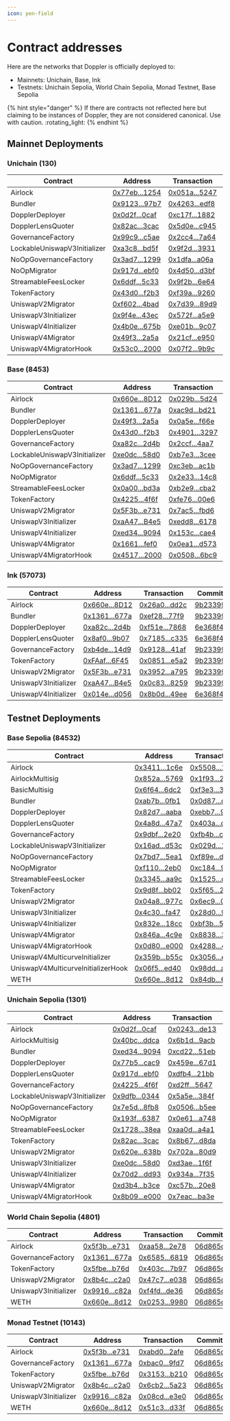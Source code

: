 ```yaml
---
icon: pen-field
---
```


# Contract addresses

Here are the networks that Doppler is officially deployed to:

* Mainnets: Unichain, Base, Ink
* Testnets: Unichain Sepolia, World Chain Sepolia, Monad Testnet, Base Sepolia

{% hint style="danger" %}
If there are contracts not reflected here but claiming to be instances of Doppler, they are not considered canonical. Use with caution. :rotating\_light:
{% endhint %}

## Mainnet Deployments

### Unichain (130)

<table><thead><tr><th width="247.65234375">Contract</th><th>Address</th><th>Transaction</th><th>Commit</th></tr></thead><tbody><tr><td>Airlock</td><td><a href="https://uniscan.xyz/address/0x77ebfbae15ad200758e9e2e61597c0b07d731254">0x77eb...1254</a></td><td><a href="https://uniscan.xyz/tx/0x051a65cf77f867b9abf628f846645bd8aa2abe1d9310756b8c7f122c61195247">0x051a...5247</a></td><td><a href="https://github.com/whetstoneresearch/doppler/commit/9b23399">9b23399</a></td></tr><tr><td>Bundler</td><td><a href="https://uniscan.xyz/address/0x91231cDdD8d6C86Df602070a3081478e074b97b7">0x9123...97b7</a></td><td><a href="https://uniscan.xyz/tx/0x42630067cac2de71a040a9d59ff5b40729fb6b6930c65b673d0bd05539e4edf8">0x4263...edf8</a></td><td><a href="https://github.com/whetstoneresearch/doppler/commit/b7093ef">b7093ef</a></td></tr><tr><td>DopplerDeployer</td><td><a href="https://uniscan.xyz/address/0x0d2f38d807bfad5c18e430516e10ab560d300caf">0x0d2f...0caf</a></td><td><a href="https://uniscan.xyz/tx/0xc17f3ca8a2e7b92cb9a43783ddd1f89d20a98354a68651a429f7ab26f12d1882">0xc17f...1882</a></td><td><a href="https://github.com/whetstoneresearch/doppler/commit/4ffc0e3">4ffc0e3</a></td></tr><tr><td>DopplerLensQuoter</td><td><a href="https://uniscan.xyz/address/0x82ac010c67f70bacf7655cd8948a4ad92a173cac">0x82ac...3cac</a></td><td><a href="https://uniscan.xyz/tx/0x5d0e6b791f676de0a5aeceb40179cdf5255155aded9972e9bfd84c2a3120c945">0x5d0e...c945</a></td><td><a href="https://github.com/whetstoneresearch/doppler/commit/6e368f4">6e368f4</a></td></tr><tr><td>GovernanceFactory</td><td><a href="https://uniscan.xyz/address/0x99c94b9df930e1e21a4e4a2c105dbff21bf5c5ae">0x99c9...c5ae</a></td><td><a href="https://uniscan.xyz/tx/0x2cc47fad4c2fba230cabc8cee41bec6c73d0403bcecac5e0c41320f8dd8d7a64">0x2cc4...7a64</a></td><td><a href="https://github.com/whetstoneresearch/doppler/commit/9b23399">9b23399</a></td></tr><tr><td>LockableUniswapV3Initializer</td><td><a href="https://uniscan.xyz/address/0xa3c847eab58eaa9cbc215c785c9cfbc19cdabd5f">0xa3c8...bd5f</a></td><td><a href="https://uniscan.xyz/tx/0x9f2d5045d02797f127268e69daaad2f50f2f3a2db83d096ab5928a27d1823931">0x9f2d...3931</a></td><td><a href="https://github.com/whetstoneresearch/doppler/commit/4d05727">4d05727</a></td></tr><tr><td>NoOpGovernanceFactory</td><td><a href="https://uniscan.xyz/address/0x3ad727ee0fbbb8ee0920933fdb96f23fd56f1299">0x3ad7...1299</a></td><td><a href="https://uniscan.xyz/tx/0x1dfa45e9731e5e10000d0415b677f7c084792ce81246f4ca1dc7a73c35ffa06a">0x1dfa...a06a</a></td><td><a href="https://github.com/whetstoneresearch/doppler/commit/4d05727">4d05727</a></td></tr><tr><td>NoOpMigrator</td><td><a href="https://uniscan.xyz/address/0x917da361072ce968acd810bbfc9b64079426ebf0">0x917d...ebf0</a></td><td><a href="https://uniscan.xyz/tx/0x4d50f779dd75b08f8d50e1e6b22cea88512c68fabb047fe8a619ad27b7ebd3bf">0x4d50...d3bf</a></td><td><a href="https://github.com/whetstoneresearch/doppler/commit/6a2dbfd">6a2dbfd</a></td></tr><tr><td>StreamableFeesLocker</td><td><a href="https://uniscan.xyz/address/0x6ddfed58d238ca3195e49d8ac3d4cea6386e5c33">0x6ddf...5c33</a></td><td><a href="https://uniscan.xyz/tx/0x9f2b9ead9bdd366b810c973a5264689e6ad4097f158abd87ab6ad8d43a8d6e64">0x9f2b...6e64</a></td><td><a href="https://github.com/whetstoneresearch/doppler/commit/06d665d">06d665d</a></td></tr><tr><td>TokenFactory</td><td><a href="https://uniscan.xyz/address/0x43d0d97ec9241a8f05a264f94b82a1d2e600f2b3">0x43d0...f2b3</a></td><td><a href="https://uniscan.xyz/tx/0xf39a6e47ad9219b616a289e583d115b0f279406d63647ed143d0a5369d169260">0xf39a...9260</a></td><td><a href="https://github.com/whetstoneresearch/doppler/commit/9b23399">9b23399</a></td></tr><tr><td>UniswapV2Migrator</td><td><a href="https://uniscan.xyz/address/0xf6023127f6e937091d5b605680056a6d27524bad">0xf602...4bad</a></td><td><a href="https://uniscan.xyz/tx/0x7d39b79f5988a5501f2c73e154c4d19e742dfcca87205d9bdfcaac31e80489d9">0x7d39...89d9</a></td><td><a href="https://github.com/whetstoneresearch/doppler/commit/9b23399">9b23399</a></td></tr><tr><td>UniswapV3Initializer</td><td><a href="https://uniscan.xyz/address/0x9f4e56be80f08ba1a2445645efa6d231e27b43ec">0x9f4e...43ec</a></td><td><a href="https://uniscan.xyz/tx/0x572f11ab695ed25ae6b39ea12a9396c950478d50f9e223c1f30938f0aa02a5e9">0x572f...a5e9</a></td><td><a href="https://github.com/whetstoneresearch/doppler/commit/9b23399">9b23399</a></td></tr><tr><td>UniswapV4Initializer</td><td><a href="https://uniscan.xyz/address/0x4b0ec16eb40318ca5a4346f20f04a2285c19675b">0x4b0e...675b</a></td><td><a href="https://uniscan.xyz/tx/0xe01b8bacfd5034e65f6645410bfa5282d2edff29edfa2b01faed9e4b83449c07">0xe01b...9c07</a></td><td><a href="https://github.com/whetstoneresearch/doppler/commit/4ffc0e3">4ffc0e3</a></td></tr><tr><td>UniswapV4Migrator</td><td><a href="https://uniscan.xyz/address/0x49f3fbb2dff7f3d03b622e3b2a6d3f2e6fdb2a5a">0x49f3...2a5a</a></td><td><a href="https://uniscan.xyz/tx/0x21cf6eef198a6c58234a428a3e48f0ab1019290058ecb738d556aa15f995e950">0x21cf...e950</a></td><td><a href="https://github.com/whetstoneresearch/doppler/commit/06d665d">06d665d</a></td></tr><tr><td>UniswapV4MigratorHook</td><td><a href="https://uniscan.xyz/address/0x53c050d3b09c80024138165520bd7c078d9e2000">0x53c0...2000</a></td><td><a href="https://uniscan.xyz/tx/0x07f282e3690512e69115ef3ad5e9300c1b893fea8edfebd737fe63be1dde9b9c">0x07f2...9b9c</a></td><td><a href="https://github.com/whetstoneresearch/doppler/commit/06d665d">06d665d</a></td></tr></tbody></table>

### Base (8453)

<table><thead><tr><th width="242.29296875">Contract</th><th>Address</th><th>Transaction</th><th>Commit</th></tr></thead><tbody><tr><td>Airlock</td><td><a href="https://basescan.org/address/0x660eAaEdEBc968f8f3694354FA8EC0b4c5Ba8D12">0x660e...8D12</a></td><td><a href="https://basescan.org/tx/0x029b03e1549bf6a8e115b9d961c62a75ba4869a912c0f13bdaa2da7d1f0a5d24">0x029b...5d24</a></td><td><a href="https://github.com/whetstoneresearch/doppler/commit/9b23399">9b23399</a></td></tr><tr><td>Bundler</td><td><a href="https://basescan.org/address/0x136191B46478cAB023cbC01a36160C4Aad81677a">0x1361...677a</a></td><td><a href="https://basescan.org/tx/0xac9d54a5beabc34315e5c0969d6e13809460b9e1fcaaef1946c6f4d0ce6abd21">0xac9d...bd21</a></td><td><a href="https://github.com/whetstoneresearch/doppler/commit/9b23399">9b23399</a></td></tr><tr><td>DopplerDeployer</td><td><a href="https://basescan.org/address/0x49f3fbb2dff7f3d03b622e3b2a6d3f2e6fdb2a5a">0x49f3...2a5a</a></td><td><a href="https://basescan.org/tx/0x0a5ea6c2b317ac332c16de0438ee2834967f52aa0d3e7b95cd6b624dd423f66e">0x0a5e...f66e</a></td><td><a href="https://github.com/whetstoneresearch/doppler/commit/4ffc0e3">4ffc0e3</a></td></tr><tr><td>DopplerLensQuoter</td><td><a href="https://basescan.org/address/0x43d0d97ec9241a8f05a264f94b82a1d2e600f2b3">0x43d0...f2b3</a></td><td><a href="https://basescan.org/tx/0x49017fe92ee9c62f3b812c949a812dcd3f44fc26fd75a5d955beae7c9baa3297">0x4901...3297</a></td><td><a href="https://github.com/whetstoneresearch/doppler/commit/6e368f4">6e368f4</a></td></tr><tr><td>GovernanceFactory</td><td><a href="https://basescan.org/address/0xa82c66b6ddeb92089015c3565e05b5c9750b2d4b">0xa82c...2d4b</a></td><td><a href="https://basescan.org/tx/0x2ccf65a48cf57faac39f96950367775d3e36f110b21f4421e6b5667333094aa7">0x2ccf...4aa7</a></td><td><a href="https://github.com/whetstoneresearch/doppler/commit/c7388da">c7388da</a></td></tr><tr><td>LockableUniswapV3Initializer</td><td><a href="https://basescan.org/address/0xe0dc4012ac9c868f09c6e4b20d66ed46d6f258d0">0xe0dc...58d0</a></td><td><a href="https://basescan.org/tx/0xb7e38496562c905cf6937a2678ac435f29d4078c53210a2cc8c633c2dbbf3cee">0xb7e3...3cee</a></td><td><a href="https://github.com/whetstoneresearch/doppler/commit/3d77e8f">3d77e8f</a></td></tr><tr><td>NoOpGovernanceFactory</td><td><a href="https://basescan.org/address/0x3ad727ee0fbbb8ee0920933fdb96f23fd56f1299">0x3ad7...1299</a></td><td><a href="https://basescan.org/tx/0xc3eb0fb9d5ab83a4b4373178cf8a2af75e6919317bfc74859236adfb3cdaac1b">0xc3eb...ac1b</a></td><td><a href="https://github.com/whetstoneresearch/doppler/commit/51f9aec">51f9aec</a></td></tr><tr><td>NoOpMigrator</td><td><a href="https://basescan.org/address/0x6ddfed58d238ca3195e49d8ac3d4cea6386e5c33">0x6ddf...5c33</a></td><td><a href="https://basescan.org/tx/0x2e33041fcf31503872054e93a9ed97265758916de747d561267c4f58fb9814c8">0x2e33...14c8</a></td><td><a href="https://github.com/whetstoneresearch/doppler/commit/6a2dbfd">6a2dbfd</a></td></tr><tr><td>StreamableFeesLocker</td><td><a href="https://basescan.org/address/0x0a00775d71a42cd33d62780003035e7f5b47bd3a">0x0a00...bd3a</a></td><td><a href="https://basescan.org/tx/0xb2e9602eb2971ec2a8e071ec8d8c558f659da8fa9341e368eb6550f36f13cba2">0xb2e9...cba2</a></td><td><a href="https://github.com/whetstoneresearch/doppler/commit/73335af">73335af</a></td></tr><tr><td>TokenFactory</td><td><a href="https://basescan.org/address/0x4225c632b62622bd7b0a3ec9745c0a866ff94f6f">0x4225...4f6f</a></td><td><a href="https://basescan.org/tx/0xfe76c956c0318008fbeff9aebe9a7440fffb9dc071db7802d435b4e22ca100e6">0xfe76...00e6</a></td><td><a href="https://github.com/whetstoneresearch/doppler/commit/df3705a">df3705a</a></td></tr><tr><td>UniswapV2Migrator</td><td><a href="https://basescan.org/address/0x5F3bA43D44375286296Cb85F1EA2EBfa25dde731">0x5F3b...e731</a></td><td><a href="https://basescan.org/tx/0x7ac54a46394134807ec1f687fe2f7ca21994fbd9eb8684189adf58b001dcfbd6">0x7ac5...fbd6</a></td><td><a href="https://github.com/whetstoneresearch/doppler/commit/9b23399">9b23399</a></td></tr><tr><td>UniswapV3Initializer</td><td><a href="https://basescan.org/address/0xaA47D2977d622DBdFD33eeF6a8276727c52EB4e5">0xaA47...B4e5</a></td><td><a href="https://basescan.org/tx/0xedd8814aa44488f429e5df618335cf0281001b4b545b9d2be292fd43bb876178">0xedd8...6178</a></td><td><a href="https://github.com/whetstoneresearch/doppler/commit/9b23399">9b23399</a></td></tr><tr><td>UniswapV4Initializer</td><td><a href="https://basescan.org/address/0xed344444633b965cd148f8ffce3765938a179094">0xed34...9094</a></td><td><a href="https://basescan.org/tx/0x153c5d581b83c3d2c2fe7a3a9325db7048d3376d33448a2b12aa5457f3abcae4">0x153c...cae4</a></td><td><a href="https://github.com/whetstoneresearch/doppler/commit/4ffc0e3">4ffc0e3</a></td></tr><tr><td>UniswapV4Migrator</td><td><a href="https://basescan.org/address/0x166109c4ee7fe69164631caa937daa5f5cebfef0">0x1661...fef0</a></td><td><a href="https://basescan.org/tx/0x0ea16f707797fc64b6e4f00a09e811a8ad48480cb80ac95dae78e7ddaa75d573">0x0ea1...d573</a></td><td><a href="https://github.com/whetstoneresearch/doppler/commit/e4aaf9b">e4aaf9b</a></td></tr><tr><td>UniswapV4MigratorHook</td><td><a href="https://basescan.org/address/0x45178a8d6d368d612b7552b217802b7f97262000">0x4517...2000</a></td><td><a href="https://basescan.org/tx/0x0508633783972b9974e8d4478f5325dc88916bf1f67dd74acf616d2d23176bc9">0x0508...6bc9</a></td><td><a href="https://github.com/whetstoneresearch/doppler/commit/e4aaf9b">e4aaf9b</a></td></tr></tbody></table>

### Ink (57073)

| Contract             | Address                                                                                             | Transaction                                                                                                            | Commit                                                                 |
| -------------------- | --------------------------------------------------------------------------------------------------- | ---------------------------------------------------------------------------------------------------------------------- | ---------------------------------------------------------------------- |
| Airlock              | [0x660e...8D12](https://explorer.inkonchain.com/address/0x660eAaEdEBc968f8f3694354FA8EC0b4c5Ba8D12) | [0x26a0...dd2c](https://explorer.inkonchain.com/tx/0x26a038aa94fa75421419e1e110e1bbd43b5689a73e19d3623a1456a4b1b3dd2c) | [9b23399](https://github.com/whetstoneresearch/doppler/commit/9b23399) |
| Bundler              | [0x1361...677a](https://explorer.inkonchain.com/address/0x136191B46478cAB023cbC01a36160C4Aad81677a) | [0xef28...77f9](https://explorer.inkonchain.com/tx/0xef28cc7f8be3b084afdaa7e94ef6d297f0ca7cd6d509a270a67c9b18e1dc77f9) | [9b23399](https://github.com/whetstoneresearch/doppler/commit/9b23399) |
| DopplerDeployer      | [0xa82c...2d4b](https://explorer.inkonchain.com/address/0xa82c66b6ddeb92089015c3565e05b5c9750b2d4b) | [0xf51e...7868](https://explorer.inkonchain.com/tx/0xf51ed00c54698d2f4d49d24ba7ba9b1fba5cb45e21f93fe7d0b30767458b7868) | [6e368f4](https://github.com/whetstoneresearch/doppler/commit/6e368f4) |
| DopplerLensQuoter    | [0x8af0...9b07](https://explorer.inkonchain.com/address/0x8af018e28c273826e6b2d5a99e81c8fb63729b07) | [0x7185...c335](https://explorer.inkonchain.com/tx/0x7185fbecfe0249f7b16c2c639ca85c364def8cbef128ce4122b52a771c55c335) | [6e368f4](https://github.com/whetstoneresearch/doppler/commit/6e368f4) |
| GovernanceFactory    | [0xb4de...14d9](https://explorer.inkonchain.com/address/0xb4deE32EB70A5E55f3D2d861F49Fb3D79f7a14d9) | [0x9128...41af](https://explorer.inkonchain.com/tx/0x9128ecd5e564c6972b4d7c3ca585460d91f95c9c57cb4dcc983a92e4f5b841af) | [9b23399](https://github.com/whetstoneresearch/doppler/commit/9b23399) |
| TokenFactory         | [0xFAaf...6F45](https://explorer.inkonchain.com/address/0xFAafdE6a5b658684cC5eb0C5c2c755B00A246F45) | [0x0851...e5a2](https://explorer.inkonchain.com/tx/0x085179c656cade1b5b69e1ad4e48bc9551e3839eeddbc7dbb71e204ee5eae5a2) | [9b23399](https://github.com/whetstoneresearch/doppler/commit/9b23399) |
| UniswapV2Migrator    | [0x5F3b...e731](https://explorer.inkonchain.com/address/0x5F3bA43D44375286296Cb85F1EA2EBfa25dde731) | [0x3952...a795](https://explorer.inkonchain.com/tx/0x39529ece3e2213249d358ec48ebfe6108fd25eaa66a1241b76495433b585a795) | [9b23399](https://github.com/whetstoneresearch/doppler/commit/9b23399) |
| UniswapV3Initializer | [0xaA47...B4e5](https://explorer.inkonchain.com/address/0xaA47D2977d622DBdFD33eeF6a8276727c52EB4e5) | [0x0c83...8259](https://explorer.inkonchain.com/tx/0x0c83df3c4e550810b0b15c48751f4122628d9806b4b9a3b750304ce658f38259) | [9b23399](https://github.com/whetstoneresearch/doppler/commit/9b23399) |
| UniswapV4Initializer | [0x014e...d056](https://explorer.inkonchain.com/address/0x014e1c0bd34f3b10546e554cb33b3293fecdd056) | [0x8b0d...49ee](https://explorer.inkonchain.com/tx/0x8b0d5ab9f421605e8deec9a63a37d7d748067f58d970ef9d6899e154d85949ee) | [6e368f4](https://github.com/whetstoneresearch/doppler/commit/6e368f4) |

## Testnet Deployments

### Base Sepolia (84532)

<table><thead><tr><th width="256.24609375">Contract</th><th>Address</th><th>Transaction</th><th>Commit</th></tr></thead><tbody><tr><td>Airlock</td><td><a href="https://sepolia.basescan.org/address/0x3411306ce66c9469bff1535ba955503c4bde1c6e">0x3411...1c6e</a></td><td><a href="https://sepolia.basescan.org/tx/0x550857ce00eb6b050fbd0a089bbd516226b88ee05a052792c7d380acd7a61b5a">0x5508...1b5a</a></td><td><a href="https://github.com/whetstoneresearch/doppler/commit/68b9f34">68b9f34</a></td></tr><tr><td>AirlockMultisig</td><td><a href="https://sepolia.basescan.org/address/0x852a09c89463d236eea2f097623574f23e225769">0x852a...5769</a></td><td><a href="https://sepolia.basescan.org/tx/0x1f93c468bbb33183a71f6aa3a57671cf676ae2b1fef6a8875f9491d05b7823e7">0x1f93...23e7</a></td><td><a href="https://github.com/whetstoneresearch/doppler/commit/0adc414">0adc414</a></td></tr><tr><td>BasicMultisig</td><td><a href="https://sepolia.basescan.org/address/0x6f645fa08b7eadad620cec85634204b1d7a46dc2">0x6f64...6dc2</a></td><td><a href="https://sepolia.basescan.org/tx/0xf3e31f7e1fc95be7236d66bb43108d1c373fee18f4eba65c34f928f0b4ae37f5">0xf3e3...37f5</a></td><td><a href="https://github.com/whetstoneresearch/doppler/commit/efa0f4e">efa0f4e</a></td></tr><tr><td>Bundler</td><td><a href="https://sepolia.basescan.org/address/0xab7bacb0d5c2c10152f92d34e07f530eb3cb0fb1">0xab7b...0fb1</a></td><td><a href="https://sepolia.basescan.org/tx/0x0d8732852ef18071040b78954204f1b2b28c7490e395d5c8d2422228299cddbf">0x0d87...ddbf</a></td><td><a href="https://github.com/whetstoneresearch/doppler/commit/68b9f34">68b9f34</a></td></tr><tr><td>DopplerDeployer</td><td><a href="https://sepolia.basescan.org/address/0x82d727ffda3f874da802663fc2f3f4b83dc3aaba">0x82d7...aaba</a></td><td><a href="https://sepolia.basescan.org/tx/0xebb7d6c93ee9f4762e1ba19e011f5235536e001634a40f993fa61c449a439744">0xebb7...9744</a></td><td><a href="https://github.com/whetstoneresearch/doppler/commit/4ffc0e3">4ffc0e3</a></td></tr><tr><td>DopplerLensQuoter</td><td><a href="https://sepolia.basescan.org/address/0x4a8d81db741248a36d9eb3bc6ef648bf798b47a7">0x4a8d...47a7</a></td><td><a href="https://sepolia.basescan.org/tx/0x403a8a37966866e14fa673221f07b770a764bf8fcae238882021e6e76912dc6d">0x403a...dc6d</a></td><td><a href="https://github.com/whetstoneresearch/doppler/commit/68b9f34">68b9f34</a></td></tr><tr><td>GovernanceFactory</td><td><a href="https://sepolia.basescan.org/address/0x9dbfaadc8c0cb2c34ba698dd9426555336992e20">0x9dbf...2e20</a></td><td><a href="https://sepolia.basescan.org/tx/0xfb4b43d9ed92a62705b497a48668673ee0b5d35ea02075066a44a8e2d4bcc2cc">0xfb4b...c2cc</a></td><td><a href="https://github.com/whetstoneresearch/doppler/commit/68b9f34">68b9f34</a></td></tr><tr><td>LockableUniswapV3Initializer</td><td><a href="https://sepolia.basescan.org/address/0x16ada5be50c3c2d94af5feae6b539c40a78ad53c">0x16ad...d53c</a></td><td><a href="https://sepolia.basescan.org/tx/0x029d8d87e753b383fc5afa33a8639bf28e32144dd8de519a38bde94e8b0b1c2e">0x029d...1c2e</a></td><td><a href="https://github.com/whetstoneresearch/doppler/commit/3d77e8f">3d77e8f</a></td></tr><tr><td>NoOpGovernanceFactory</td><td><a href="https://sepolia.basescan.org/address/0x7bd798fafc99a3b17e261f8308a8c11b56935ea1">0x7bd7...5ea1</a></td><td><a href="https://sepolia.basescan.org/tx/0xf89e9f684ba171864ec0bce988f5971732d7650e258f824c2294f5b8df1cd650">0xf89e...d650</a></td><td><a href="https://github.com/whetstoneresearch/doppler/commit/51f9aec">51f9aec</a></td></tr><tr><td>NoOpMigrator</td><td><a href="https://sepolia.basescan.org/address/0xf11066abbd329ac4bba39455340539322c222eb0">0xf110...2eb0</a></td><td><a href="https://sepolia.basescan.org/tx/0xc184a1d61256f247e7ec65390c65056a4f3179adcde70c304702f7ca465895df">0xc184...95df</a></td><td><a href="https://github.com/whetstoneresearch/doppler/commit/6a2dbfd">6a2dbfd</a></td></tr><tr><td>StreamableFeesLocker</td><td><a href="https://sepolia.basescan.org/address/0x3345e557c5c0b474be1eb4693264008b8562aa9c">0x3345...aa9c</a></td><td><a href="https://sepolia.basescan.org/tx/0x15259da74d713e9ed69c8491a945383a5c27df167eb149f9310a04365b59d850">0x1525...d850</a></td><td><a href="https://github.com/whetstoneresearch/doppler/commit/9de0ce5">9de0ce5</a></td></tr><tr><td>TokenFactory</td><td><a href="https://sepolia.basescan.org/address/0x9d8fd79b2a59c5d91ccbd79c3aeb4de56451bb02">0x9d8f...bb02</a></td><td><a href="https://sepolia.basescan.org/tx/0x5f65e11a19bbd7196038459660b244aace158814aa860560d0d03f7fe9072d36">0x5f65...2d36</a></td><td><a href="https://github.com/whetstoneresearch/doppler/commit/df3705a">df3705a</a></td></tr><tr><td>UniswapV2Migrator</td><td><a href="https://sepolia.basescan.org/address/0x04a898f3722c38f9def707bd17dc78920efa977c">0x04a8...977c</a></td><td><a href="https://sepolia.basescan.org/tx/0x6ec9b3966bae354154ee70c6d0d014742a7fae7552da9c2a978fcbcbfa1a09c4">0x6ec9...09c4</a></td><td><a href="https://github.com/whetstoneresearch/doppler/commit/68b9f34">68b9f34</a></td></tr><tr><td>UniswapV3Initializer</td><td><a href="https://sepolia.basescan.org/address/0x4c3062b9ccfdbcb10353f57c1b59a29d4c5cfa47">0x4c30...fa47</a></td><td><a href="https://sepolia.basescan.org/tx/0x28d035d3f56190e0ec09ed80840bbeaa4ff1bc83a1a12b615f63d5bf2a0b9ce4">0x28d0...9ce4</a></td><td><a href="https://github.com/whetstoneresearch/doppler/commit/68b9f34">68b9f34</a></td></tr><tr><td>UniswapV4Initializer</td><td><a href="https://sepolia.basescan.org/address/0x832e4763deecb9941a768f2bbd18583219f018cc">0x832e...18cc</a></td><td><a href="https://sepolia.basescan.org/tx/0xbf3b9f18f6bcc8518b53e14d88bbc189a6c7afd0574abfa984c8084cd3405de0">0xbf3b...5de0</a></td><td><a href="https://github.com/whetstoneresearch/doppler/commit/4ffc0e3">4ffc0e3</a></td></tr><tr><td>UniswapV4Migrator</td><td><a href="https://sepolia.basescan.org/address/0x846a84918aa87c14b86b2298776e8ea5a4e34c9e">0x846a...4c9e</a></td><td><a href="https://sepolia.basescan.org/tx/0x88389a78314c4148ea2b82d412dfe61aaa115d650a2bada2d5d88f259cf33594">0x8838...3594</a></td><td><a href="https://github.com/whetstoneresearch/doppler/commit/e4aaf9b">e4aaf9b</a></td></tr><tr><td>UniswapV4MigratorHook</td><td><a href="https://sepolia.basescan.org/address/0x0d80ddcff2843038a063e0cbd001c140c2d5e000">0x0d80...e000</a></td><td><a href="https://sepolia.basescan.org/tx/0x4288ee21adb30f7f049286edced62b471cb891c3d4ed2192174205d6989e4c13">0x4288...4c13</a></td><td><a href="https://github.com/whetstoneresearch/doppler/commit/e4aaf9b">e4aaf9b</a></td></tr><tr><td>UniswapV4MulticurveInitializer</td><td><a href="https://sepolia.basescan.org/address/0x359b5952a254baaa0105381825daedb8986bb55c">0x359b...b55c</a></td><td><a href="https://sepolia.basescan.org/tx/0x3056cf85c30a3ddfe7332dac9f7b2575049f39cb2b730dc9404ef26ef845ed03">0x3056...ed03</a></td><td><a href="https://github.com/whetstoneresearch/doppler/commit/127428c">127428c</a></td></tr><tr><td>UniswapV4MulticurveInitializerHook</td><td><a href="https://sepolia.basescan.org/address/0x06f5bbb7e503c87d78b6811077d6572fd8a3ed40">0x06f5...ed40</a></td><td><a href="https://sepolia.basescan.org/tx/0x98ddf09551221d1527d92eede94d73e92774766e4a08a6fd6b4b292f2008a7ec">0x98dd...a7ec</a></td><td><a href="https://github.com/whetstoneresearch/doppler/commit/127428c">127428c</a></td></tr><tr><td>WETH</td><td><a href="https://sepolia.basescan.org/address/0x660eaaedebc968f8f3694354fa8ec0b4c5ba8d12">0x660e...8d12</a></td><td><a href="https://sepolia.basescan.org/tx/0x84dba7960070e11ae3ee15a6ef69a92b157ebb625bb735024c50152b80ee6e74">0x84db...6e74</a></td><td><a href="https://github.com/whetstoneresearch/doppler/commit/06d865d">06d865d</a></td></tr></tbody></table>

### Unichain Sepolia (1301)

<table><thead><tr><th width="255.23828125">Contract</th><th>Address</th><th>Transaction</th><th>Commit</th></tr></thead><tbody><tr><td>Airlock</td><td><a href="https://sepolia.uniscan.xyz/address/0x0d2f38d807bfad5c18e430516e10ab560d300caf">0x0d2f...0caf</a></td><td><a href="https://sepolia.uniscan.xyz/tx/0x024368e2a9ce89057268d32c1d4bd97d626cf691143b10446fe74a55ebabde13">0x0243...de13</a></td><td><a href="https://github.com/whetstoneresearch/doppler/commit/a324c47">a324c47</a></td></tr><tr><td>AirlockMultisig</td><td><a href="https://sepolia.uniscan.xyz/address/0x40bcb4dda3bcf7dba30c5d10c31ee2791ed9ddca">0x40bc...ddca</a></td><td><a href="https://sepolia.uniscan.xyz/tx/0x6b1db4f15fc3f3aa1818a64f6500e1697233abb9f86377678ad806956d379acb">0x6b1d...9acb</a></td><td><a href="https://github.com/whetstoneresearch/doppler/commit/4d05727">4d05727</a></td></tr><tr><td>Bundler</td><td><a href="https://sepolia.uniscan.xyz/address/0xed344444633b965cd148f8ffce3765938a179094">0xed34...9094</a></td><td><a href="https://sepolia.uniscan.xyz/tx/0xcd22ffb56eeb7b4ff3bd763f1c1d2a409331782c2536584aa9e5730d42cf51eb">0xcd22...51eb</a></td><td><a href="https://github.com/whetstoneresearch/doppler/commit/d31ceb9">d31ceb9</a></td></tr><tr><td>DopplerDeployer</td><td><a href="https://sepolia.uniscan.xyz/address/0x77b5f559ee9cf3bfcf2fff5731a84332d8eecac9">0x77b5...cac9</a></td><td><a href="https://sepolia.uniscan.xyz/tx/0x459e2d2d9c0cc9b625806bf19209dfbefc8eb2b72cd9cc8db18f0b4f1a6267d1">0x459e...67d1</a></td><td><a href="https://github.com/whetstoneresearch/doppler/commit/4ffc0e3">4ffc0e3</a></td></tr><tr><td>DopplerLensQuoter</td><td><a href="https://sepolia.uniscan.xyz/address/0x917da361072ce968acd810bbfc9b64079426ebf0">0x917d...ebf0</a></td><td><a href="https://sepolia.uniscan.xyz/tx/0xdfb424b7f1c91062dd3de28e0110787cb1892997377308324b9011fbe6b321bb">0xdfb4...21bb</a></td><td><a href="https://github.com/whetstoneresearch/doppler/commit/d31ceb9">d31ceb9</a></td></tr><tr><td>GovernanceFactory</td><td><a href="https://sepolia.uniscan.xyz/address/0x4225c632b62622bd7b0a3ec9745c0a866ff94f6f">0x4225...4f6f</a></td><td><a href="https://sepolia.uniscan.xyz/tx/0xd2ff37b9753e2ed8b125c1dc3df915e8c9d86f7251b4d0072ecaa50a8e405647">0xd2ff...5647</a></td><td><a href="https://github.com/whetstoneresearch/doppler/commit/d31ceb9">d31ceb9</a></td></tr><tr><td>LockableUniswapV3Initializer</td><td><a href="https://sepolia.uniscan.xyz/address/0x9dfb775db7b005d9dc77da84d8b2e42c281d0344">0x9dfb...0344</a></td><td><a href="https://sepolia.uniscan.xyz/tx/0x5a5ed5f775e39483f740b9766400db07c3c98cc529186602d8a54981128a384f">0x5a5e...384f</a></td><td><a href="https://github.com/whetstoneresearch/doppler/commit/4d05727">4d05727</a></td></tr><tr><td>NoOpGovernanceFactory</td><td><a href="https://sepolia.uniscan.xyz/address/0x7e5d336a6e9e453c9f02e5102cc039e015fd8fb8">0x7e5d...8fb8</a></td><td><a href="https://sepolia.uniscan.xyz/tx/0x0506492eb4ff8a1c9b02faafde48a5f92e545b3a52cadb6e3eea7dade3f4b5ee">0x0506...b5ee</a></td><td><a href="https://github.com/whetstoneresearch/doppler/commit/4d05727">4d05727</a></td></tr><tr><td>NoOpMigrator</td><td><a href="https://sepolia.uniscan.xyz/address/0x193f48a45b6025dded10bc4baeef65c833696387">0x193f...6387</a></td><td><a href="https://sepolia.uniscan.xyz/tx/0x0e619268a11b682070dee2cddc41cf3cf2fb2d285b6bcc77f7500e6b172da748">0x0e61...a748</a></td><td><a href="https://github.com/whetstoneresearch/doppler/commit/6a2dbfd">6a2dbfd</a></td></tr><tr><td>StreamableFeesLocker</td><td><a href="https://sepolia.uniscan.xyz/address/0x1728e8b3282502f275949109331e070b819b38ea">0x1728...38ea</a></td><td><a href="https://sepolia.uniscan.xyz/tx/0xaa0dd6e2e8facfb906433ca1eac7527453a9f8ac704fe81a67579e6469f4a4a1">0xaa0d...a4a1</a></td><td><a href="https://github.com/whetstoneresearch/doppler/commit/06d665d">06d665d</a></td></tr><tr><td>TokenFactory</td><td><a href="https://sepolia.uniscan.xyz/address/0x82ac010c67f70bacf7655cd8948a4ad92a173cac">0x82ac...3cac</a></td><td><a href="https://sepolia.uniscan.xyz/tx/0x8b67e2473492a6a19f25322b279043e96e4208e980f702c30e47c5a396a8d8da">0x8b67...d8da</a></td><td><a href="https://github.com/whetstoneresearch/doppler/commit/d31ceb9">d31ceb9</a></td></tr><tr><td>UniswapV2Migrator</td><td><a href="https://sepolia.uniscan.xyz/address/0x620e3fec244e913d73f2163623b62d02db69638b">0x620e...638b</a></td><td><a href="https://sepolia.uniscan.xyz/tx/0x702ad5704d6bb3e4097b7fcb2d36324501d7e842b4cabf161658f7fd192780d9">0x702a...80d9</a></td><td><a href="https://github.com/whetstoneresearch/doppler/commit/d31ceb9">d31ceb9</a></td></tr><tr><td>UniswapV3Initializer</td><td><a href="https://sepolia.uniscan.xyz/address/0xe0dc4012ac9c868f09c6e4b20d66ed46d6f258d0">0xe0dc...58d0</a></td><td><a href="https://sepolia.uniscan.xyz/tx/0xd3ae18f793eb72eea7cbe20a0b47bfca9215be8ede1c4ad0146f9dd81b181f6f">0xd3ae...1f6f</a></td><td><a href="https://github.com/whetstoneresearch/doppler/commit/d31ceb9">d31ceb9</a></td></tr><tr><td>UniswapV4Initializer</td><td><a href="https://sepolia.uniscan.xyz/address/0x70d20cd48791e527036491dc464c8dc58351dd93">0x70d2...dd93</a></td><td><a href="https://sepolia.uniscan.xyz/tx/0x934a468102e5bdb183461668da13cf7e3303994d4fade18e6a0c138491bf7f35">0x934a...7f35</a></td><td><a href="https://github.com/whetstoneresearch/doppler/commit/4ffc0e3">4ffc0e3</a></td></tr><tr><td>UniswapV4Migrator</td><td><a href="https://sepolia.uniscan.xyz/address/0xd3b4cf7fd24381e90a4f012fc6c5976b87b9b3ce">0xd3b4...b3ce</a></td><td><a href="https://sepolia.uniscan.xyz/tx/0xc57b03733df0a4e4b7d1f95db901ffd10ec2d3b47692e6785f938ec3404c20e8">0xc57b...20e8</a></td><td><a href="https://github.com/whetstoneresearch/doppler/commit/06d665d">06d665d</a></td></tr><tr><td>UniswapV4MigratorHook</td><td><a href="https://sepolia.uniscan.xyz/address/0x8b0915d5619c315144891b116da1bcb6e95ce000">0x8b09...e000</a></td><td><a href="https://sepolia.uniscan.xyz/tx/0x7eac49b63ab388ecd38a188e0650bc738012eb22381545f5ef4c1e5aad79ba3e">0x7eac...ba3e</a></td><td><a href="https://github.com/whetstoneresearch/doppler/commit/06d665d">06d665d</a></td></tr></tbody></table>

### World Chain Sepolia (4801)

| Contract             | Address                                                                                                             | Transaction                                                                                                                            | Commit                                                                 |
| -------------------- | ------------------------------------------------------------------------------------------------------------------- | -------------------------------------------------------------------------------------------------------------------------------------- | ---------------------------------------------------------------------- |
| Airlock              | [0x5f3b...e731](https://worldchain-sepolia.explorer.alchemy.com/address/0x5f3ba43d44375286296cb85f1ea2ebfa25dde731) | [0xaa58...2e78](https://worldchain-sepolia.explorer.alchemy.com/tx/0xaa58b4cab31590a132cdb0cbd734a0b712782197c0190d948cb19c495b9e2e78) | [06d865d](https://github.com/whetstoneresearch/doppler/commit/06d865d) |
| GovernanceFactory    | [0x1361...677a](https://worldchain-sepolia.explorer.alchemy.com/address/0x136191b46478cab023cbc01a36160c4aad81677a) | [0x6585...6819](https://worldchain-sepolia.explorer.alchemy.com/tx/0x6585c1af3b9d300ef4071a05de681442d77b27c05811f9c6ba1e2b594ceb6819) | [06d865d](https://github.com/whetstoneresearch/doppler/commit/06d865d) |
| TokenFactory         | [0x5fbe...b76d](https://worldchain-sepolia.explorer.alchemy.com/address/0x5fbe931dc4b923a7abe4c47ad68d5bf9eda5b76d) | [0x403c...7b97](https://worldchain-sepolia.explorer.alchemy.com/tx/0x403cd61f4c7666523b83ac9336342fcca64d8e767470e3d92762256bc1d17b97) | [06d865d](https://github.com/whetstoneresearch/doppler/commit/06d865d) |
| UniswapV2Migrator    | [0x8b4c...c2a0](https://worldchain-sepolia.explorer.alchemy.com/address/0x8b4c7db9121fc885689c0a50d5a1429f15aec2a0) | [0x47c7...e038](https://worldchain-sepolia.explorer.alchemy.com/tx/0x47c72166896f99cbda81baeeee0b5a85dbb4c33106a417fac366a571c718e038) | [06d865d](https://github.com/whetstoneresearch/doppler/commit/06d865d) |
| UniswapV3Initializer | [0x9916...c82a](https://worldchain-sepolia.explorer.alchemy.com/address/0x9916ec1c1e0462f6f8f7514e414f06bf001ac82a) | [0xf4fd...de36](https://worldchain-sepolia.explorer.alchemy.com/tx/0xf4fd354b45833b12f08573d571109b80196d2c4ec7277decfee3b9222ae7de36) | [06d865d](https://github.com/whetstoneresearch/doppler/commit/06d865d) |
| WETH                 | [0x660e...8d12](https://worldchain-sepolia.explorer.alchemy.com/address/0x660eaaedebc968f8f3694354fa8ec0b4c5ba8d12) | [0x0253...9980](https://worldchain-sepolia.explorer.alchemy.com/tx/0x02534e55c0e49c98c9d5e3626e2b462d20520be2687102651326f821ae689980) | [06d865d](https://github.com/whetstoneresearch/doppler/commit/06d865d) |

### Monad Testnet (10143)

| Contract             | Address                                                                                               | Transaction                                                                                                              | Commit                                                                 |
| -------------------- | ----------------------------------------------------------------------------------------------------- | ------------------------------------------------------------------------------------------------------------------------ | ---------------------------------------------------------------------- |
| Airlock              | [0x5f3b...e731](https://testnet.monadexplorer.com/address/0x5f3ba43d44375286296cb85f1ea2ebfa25dde731) | [0xabd0...2afe](https://testnet.monadexplorer.com/tx/0xabd0dcd18df2d2dcb8019cee5096d880c9b81ae7ff60f552949f68aeab1e2afe) | [06d865d](https://github.com/whetstoneresearch/doppler/commit/06d865d) |
| GovernanceFactory    | [0x1361...677a](https://testnet.monadexplorer.com/address/0x136191b46478cab023cbc01a36160c4aad81677a) | [0xbac0...9fd7](https://testnet.monadexplorer.com/tx/0xbac08615a57a5255e333b567f82c248abae6da7e3fcb4a8be291ae790eea9fd7) | [06d865d](https://github.com/whetstoneresearch/doppler/commit/06d865d) |
| TokenFactory         | [0x5fbe...b76d](https://testnet.monadexplorer.com/address/0x5fbe931dc4b923a7abe4c47ad68d5bf9eda5b76d) | [0x3153...b210](https://testnet.monadexplorer.com/tx/0x3153f6f789f45c68d6eb4126dbf1b2b05584f20812e58799e4ac288d4d7eb210) | [06d865d](https://github.com/whetstoneresearch/doppler/commit/06d865d) |
| UniswapV2Migrator    | [0x8b4c...c2a0](https://testnet.monadexplorer.com/address/0x8b4c7db9121fc885689c0a50d5a1429f15aec2a0) | [0x6cb2...5a23](https://testnet.monadexplorer.com/tx/0x6cb2958d86cb98a1690bc761a35958997c90354ed56d05e0f0e8569e79d05a23) | [06d865d](https://github.com/whetstoneresearch/doppler/commit/06d865d) |
| UniswapV3Initializer | [0x9916...c82a](https://testnet.monadexplorer.com/address/0x9916ec1c1e0462f6f8f7514e414f06bf001ac82a) | [0x08cd...e3e0](https://testnet.monadexplorer.com/tx/0x08cd264f8b508eb8baca53fc8975820fbfda359d5fc24d387d11c38a970ee3e0) | [06d865d](https://github.com/whetstoneresearch/doppler/commit/06d865d) |
| WETH                 | [0x660e...8d12](https://testnet.monadexplorer.com/address/0x660eaaedebc968f8f3694354fa8ec0b4c5ba8d12) | [0x51c3...d33f](https://testnet.monadexplorer.com/tx/0x51c340970492250a7cb0f9ef677da7d67d4295f642cf82e10615bb747608d33f) | [06d865d](https://github.com/whetstoneresearch/doppler/commit/06d865d) |
